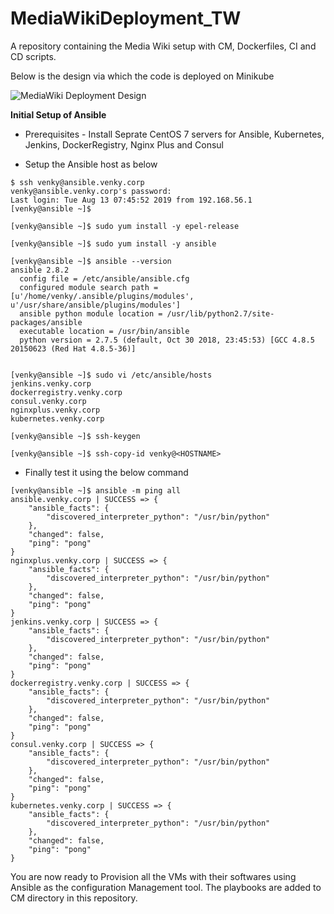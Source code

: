 # MediaWikiDeployment_TW
A repository containing the Media Wiki setup with CM, Dockerfiles, CI and CD scripts.

Below is the design via which the code is deployed on Minikube

![MediaWiki Deployment Design](https://github.com/venkymullapudi/MediaWikiDeployment_TW/blob/master/Media_Wiki_Deployment.jpg?raw=true "Media Wiki Deployment")

**Initial Setup of Ansible**

- Prerequisites - Install Seprate CentOS 7 servers for Ansible, Kubernetes, Jenkins, DockerRegistry, Nginx Plus and Consul

- Setup the Ansible host as below
```
$ ssh venky@ansible.venky.corp
venky@ansible.venky.corp's password:
Last login: Tue Aug 13 07:45:52 2019 from 192.168.56.1
[venky@ansible ~]$

[venky@ansible ~]$ sudo yum install -y epel-release

[venky@ansible ~]$ sudo yum install -y ansible

[venky@ansible ~]$ ansible --version
ansible 2.8.2
  config file = /etc/ansible/ansible.cfg
  configured module search path = [u'/home/venky/.ansible/plugins/modules', u'/usr/share/ansible/plugins/modules']
  ansible python module location = /usr/lib/python2.7/site-packages/ansible
  executable location = /usr/bin/ansible
  python version = 2.7.5 (default, Oct 30 2018, 23:45:53) [GCC 4.8.5 20150623 (Red Hat 4.8.5-36)]
  

[venky@ansible ~]$ sudo vi /etc/ansible/hosts
jenkins.venky.corp
dockerregistry.venky.corp
consul.venky.corp
nginxplus.venky.corp
kubernetes.venky.corp

[venky@ansible ~]$ ssh-keygen

[venky@ansible ~]$ ssh-copy-id venky@<HOSTNAME>
```

- Finally test it using the below command
```
[venky@ansible ~]$ ansible -m ping all
ansible.venky.corp | SUCCESS => {
    "ansible_facts": {
        "discovered_interpreter_python": "/usr/bin/python"
    },
    "changed": false,
    "ping": "pong"
}
nginxplus.venky.corp | SUCCESS => {
    "ansible_facts": {
        "discovered_interpreter_python": "/usr/bin/python"
    },
    "changed": false,
    "ping": "pong"
}
jenkins.venky.corp | SUCCESS => {
    "ansible_facts": {
        "discovered_interpreter_python": "/usr/bin/python"
    },
    "changed": false,
    "ping": "pong"
}
dockerregistry.venky.corp | SUCCESS => {
    "ansible_facts": {
        "discovered_interpreter_python": "/usr/bin/python"
    },
    "changed": false,
    "ping": "pong"
}
consul.venky.corp | SUCCESS => {
    "ansible_facts": {
        "discovered_interpreter_python": "/usr/bin/python"
    },
    "changed": false,
    "ping": "pong"
}
kubernetes.venky.corp | SUCCESS => {
    "ansible_facts": {
        "discovered_interpreter_python": "/usr/bin/python"
    },
    "changed": false,
    "ping": "pong"
}
```
You are now ready to Provision all the VMs with their softwares using Ansible as the configuration Management tool. The playbooks are added to CM directory in this repository.
